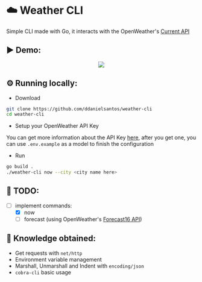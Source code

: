 # :cloud: Weather CLI

Simple CLI made with Go, it interacts with the OpenWeather's [Current API](https://openweathermap.org/current)

## :arrow_forward: Demo:

<p align="center">
<img src="https://user-images.githubusercontent.com/80872981/186007139-52079c5b-02aa-42a5-a5cf-0df14dcd88fa.png"/>
</p>

## :gear: Running locally:

- Download
```bash
git clone https://github.com/ddanielsantos/weather-cli
cd weather-cli
```
- Setup your OpenWeather API Key

You can get more information about the API Key [here](https://openweathermap.org/appid), after you get one, you can use ``.env.example`` as a model to finish the configuration

- Run
```bash
go build .
./weather-cli now --city <city name here>
```

## :pencil: TODO:

- [ ] implement commands: 
  - [X] now
  - [ ] forecast (using OpenWeather's [Forecast16 API](https://openweathermap.org/forecast16))

## :thinking: Knowledge obtained:

- Get requests with ``net/http``
- Environment variable management
- Marshall, Unmarshall and Indent with ``encoding/json``
- ``cobra-cli``  basic usage
